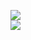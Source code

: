 [![](https://img.shields.io/badge/Made%20With-Github%20Spray-lightgrey.svg?style=for-the-badge&logo=github)](https://github.com/Annihil/github-spray#28364)  
[![](https://i.imgur.com/2DrTn0Z.gif)](https://github.com/Annihil/github-spray)